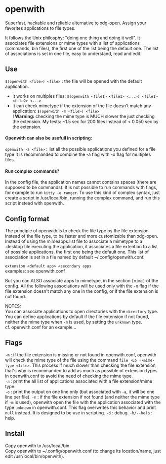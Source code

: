 # openwith
Superfast, hackable and reliable alternative to xdg-open. Assign your favorites applications to file types.

It follows the Unix philosphy: "doing one thing and doing it well". It associates file extensions or mime types with a list of applications (commands, bin files), the first one of the list being the default one. The list of associations is set in one file, easy to understand, read and edit.

## Use
`$(openwith <file>) <file>` : the file will be opened with the default application.
- It works on multiples files: `$(openwith <file1> <file1> <...>) <file1> <file2> <...>`
- It can check mimetype if the extension of the file doesn't match any application: `$(openwith -m <file>) <file>`<br>
  **! Warning:** checking the mime type is MUCH slower the just checking the extension.
  My tests: ~1.5 sec for 200 files instead of < 0.050 sec by the extension.

#### Openwith can also be usefull in scripting:
`openwith -a <file>` : list all the possible applications you defined for a file type
It is recommanded to combine the -a flag with -o flag for multiples files.

#### Run complex commands?
In the config file, the application names cannot contains spaces (there are supposed to be commands). It is not possible to run commands with flags, for example to run `kitty -e ranger`. To use this kind of complex syntax, just create a script in /usr/local/bin, running the complex command, and run this script instead with openwith.

## Config format
The principle of openwith is to check the file type by the file extension instead of the file type, to be faster and more customizable than xdg-open.
Instead of using the mimeapps.list file to associate a mimetype to a .desktop file executing the application, it associates a file extention to a list of possible applications, the first one being the default one. This list of association is set in a file named by default ~/.config/openwith.conf.

`extension <default app> <secondary apps`<br>
examples: see openwith.conf

But you can ALSO associate apps to mimetype, in the section `[mime]` of the config. All the following associations will be used only with the `-m` flag if the file extension doesn't match any one in the config, or if the file extension is not found. 

NOTES:<br>
You can associate applications to open directories with the `directory` type.<br>
You can define applications by default if the file extension if not found, neither the mime type when `-m` is used, by setting the `unknown` type.<br>
cf. openwith.conf for an example...

## Flags
`-m` : if the file extension is missing or not found in openwith.conf, openwith will check the mime type of the file using the command `file -Lb --mime-type <file>`.
       This process if much slower than checking the file extension, that's why is recommanded to add as much as possible of extension types in openwith.conf to avoid the need of checking the mime type.<br>
`-a` : print the all list of applications associated with a file extension/mime type.<br>
`-o` : print the output on one line only (but associated with `-a`, it will be one line per file).
`-n` : if the file extension if not found (and neither the mime type if `-m` is used), openwith open the file with the application associated with the type `unknown` in openwith.conf. This flag overwrites this behavior and print `null` instead. It is designed to be use in scripting.
`-d` : debug.
`-h/--help` : help.
## Install
Copy openwith to /usr/local/bin.<br>
Copy openwith to ~/.config/openwith.conf (to change its location/name, just edit /usr/local/bin/openwith).
